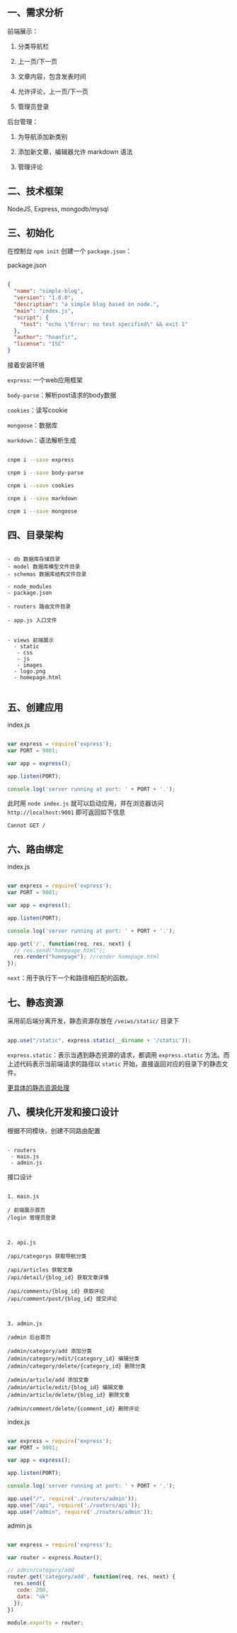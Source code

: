 
## 一、需求分析

前端展示：

1. 分类导航栏

2. 上一页/下一页

3. 文章内容，包含发表时间

4. 允许评论，上一页/下一页

5. 管理员登录

后台管理：

1. 为导航添加新类别

2. 添加新文章，编辑器允许 markdown 语法

3. 管理评论


## 二、技术框架

NodeJS, Express, mongodb/mysql


## 三、初始化

在控制台 `npm init` 创建一个 `package.json`：

package.json

```json

{
  "name": "simple-blog",
  "version": "1.0.0",
  "description": "a simple blog based on node.",
  "main": "index.js",
  "script": {
    "test": "echo \"Error: no test specified\" && exit 1"
  },
  "author": "hoanfir",
  "license": "ISC"
}

```

接着安装环境

`express`: 一个web应用框架

`body-parse`：解析post请求的body数据

`cookies`：读写cookie

`mongoose`：数据库

`markdown`：语法解析生成


```bash

cnpm i --save express

cnpm i --save body-parse

cnpm i --save cookies

cnpm i --save markdown

cnpm i --save mongoose


```


## 四、目录架构

```

- db 数据库存储目录
- model 数据库模型文件目录
- schemas 数据库结构文件目录

- node_modules
- package.json

- routers 路由文件目录

- app.js 入口文件


- views 前端展示
  - static
   - css
   - js
   - images
  - logo.png
  - homepage.html
  
```

## 五、创建应用

index.js

```javascript

var express = require('express');
var PORT = 9001;

var app = express();

app.listen(PORT);

console.log('server running at port: ' + PORT + '.');

```

此时用 `node index.js` 就可以启动应用，并在浏览器访问 `http://localhost:9001` 即可返回如下信息

```
Cannot GET /
```

## 六、路由绑定

index.js

```javascript

var express = require('express');
var PORT = 9001;

var app = express();

app.listen(PORT);

console.log('server running at port: ' + PORT + '.');

app.get('/', function(req, res, next) {
  // res.send("homepage.html");
  res.render("homepage"); //render homepage.html
});


```

`next`：用于执行下一个和路径相匹配的函数。



## 七、静态资源

采用前后端分离开发，静态资源存放在 `/veiws/static/` 目录下

```javascript

app.use("/static", express.static(__dirname + '/static'));

```

`express.static`：表示当遇到静态资源的请求，都调用 `express.static` 方法。而上述代码表示当前端请求的路径以 `static` 开始，直接返回对应的目录下的静态文件。

[更具体的静态资源处理](https://github.com/hoanFir/blogs/blob/master/node/%E7%AE%80%E6%98%93%E7%9A%84%E9%9D%99%E6%80%81%E8%B5%84%E6%BA%90%E6%9C%8D%E5%8A%A1%E5%99%A8.md)



## 八、模块化开发和接口设计

根据不同模块，创建不同路由配置

```

- routers
 - main.js
 - admin.js

```

接口设计

```

1. main.js

/ 前端展示首页
/login 管理员登录



2. api.js

/api/categorys 获取导航分类

/api/articles 获取文章
/api/detail/{blog_id} 获取文章详情

/api/comments/{blog_id} 获取评论
/api/comment/post/{blog_id} 提交评论



3. admin.js

/admin 后台首页

/admin/category/add 添加分类
/admin/category/edit/{category_id} 编辑分类
/admin/category/delete/{category_id} 删除分类

/admin/article/add 添加文章
/admin/article/edit/{blog_id} 编辑文章
/admin/article/delete/{blog_id} 删除文章

/admin/comment/delete/{comment_id} 删除评论

```


index.js

```javascript

var express = require('express');
var PORT = 9001;

var app = express();

app.listen(PORT);

console.log('server running at port: ' + PORT + '.');

app.use("/", require('./routers/admin'));
app.use("/api", require('./routers/api'));
app.use("/admin", require('./routers/admin'));

```


admin.js


```javascript

var express = require('express');

var router = express.Router();

// admin/category/add
router.get('category/add', function(req, res, next) {
  res.send({
   code: 200,
   data: "ok"
  });
})

module.exports = router;

```



